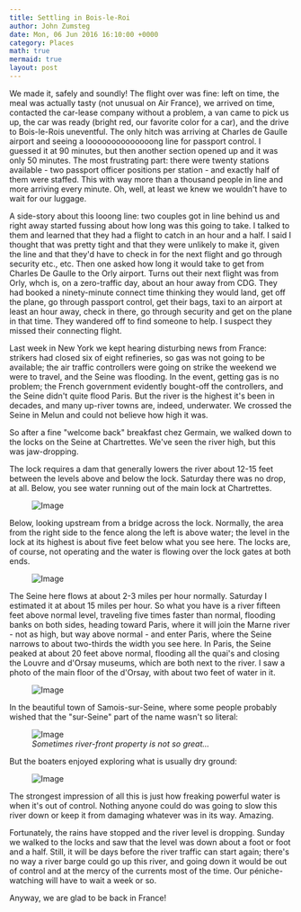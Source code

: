 ```yaml
---
title: Settling in Bois-le-Roi
author: John Zumsteg
date: Mon, 06 Jun 2016 16:10:00 +0000
category: Places
math: true
mermaid: true
layout: post
---
```

We made it, safely and soundly! The flight over was fine: left on time, the meal was actually tasty (not unusual on Air France), we arrived on time, contacted the car-lease company without a problem, a van came to pick us up, the car was ready (bright red, our favorite color for a car), and the drive to Bois-le-Rois uneventful. The only hitch was arriving at Charles de Gaulle airport and seeing a loooooooooooooong line for passport control. I guessed it at 90 minutes, but then another section opened up and it was only 50 minutes. The most frustrating part: there were twenty stations available - two passport officer positions per station - and exactly half of them were staffed. This with way more than a thousand people in line and more arriving every minute. Oh, well, at least we knew we wouldn't have to wait for our luggage.

A side-story about this looong line: two couples got in line behind us and right away started fussing about how long was this going to take. I talked to them and learned that they had a flight to catch in an hour and a half. I said I thought that was pretty tight and that they were unlikely to make it, given the line and that they'd have to check in for the next flight and go through security etc., etc. Then one asked how long it would take to get from Charles De Gaulle to the Orly airport. Turns out their next flight was from Orly, whch is, on a zero-traffic day, about an hour away from CDG. They had booked a ninety-minute connect time thinking they would land, get off the plane, go through passport control, get their bags, taxi to an airport at least an hour away, check in there, go through security and get on the plane in that time. They wandered off to find someone to help. I suspect they missed their connecting flight.

Last week in New York we kept hearing disturbing news from France: strikers had closed six of eight refineries, so gas was not going to be available; the air traffic controllers were going on strike the weekend we were to travel, and the Seine was flooding. In the event, getting gas is no problem; the French government evidently bought-off the controllers, and the Seine didn't quite flood Paris. But the river is the highest it's been in decades, and many up-river towns are, indeed, underwater. We crossed the Seine in Melun and could not believe how high it was.

So after a fine "welcome back" breakfast chez Germain, we walked down to the locks on the Seine at Chartrettes. We've seen the river high, but this was jaw-dropping.

The lock requires a dam that generally lowers the river about 12-15 feet between the levels above and below the lock. Saturday there was no drop, at all. Below, you see water running out of the main lock at Chartrettes.

<figure class = "landscape">
	<img src="{{"/assets/images/2016/06/DSC09930.jpg" | prepend: site.baseurl | prepend: site.url }}" alt="Image" />
	<figcaption></figcaption>
</figure>



Below, looking upstream from a bridge across the lock. Normally, the area from the right side to the fence along the left is above water; the level in the lock at its highest is about five feet below what you see here. The locks are, of course, not operating and the water is flowing over the lock gates at both ends.

<figure class = "landscape">
	<img src="{{"/assets/images/2016/06/DSC09918.jpg" | prepend: site.baseurl | prepend: site.url }}" alt="Image" />
	<figcaption></figcaption>
</figure>



The Seine here flows at about 2-3 miles per hour normally. Saturday I estimated it at about 15 miles per hour. So what you have is a river fifteen feet above normal level, traveling five times faster than normal, flooding banks on both sides, heading toward Paris, where it will join the Marne river - not as high, but way above normal - and enter Paris, where the Seine narrows to about two-thirds the width you see here. In Paris, the Seine peaked at about 20 feet above normal, flooding all the quai's and closing the Louvre and d'Orsay museums, which are both next to the river. I saw a photo of the main floor of the d'Orsay, with about two feet of water in it.

<figure class = "landscape">
	<img src="{{"/assets/images/2016/06/DSC09924.jpg" | prepend: site.baseurl | prepend: site.url }}" alt="Image" />
	<figcaption></figcaption>
</figure>



In the beautiful town of Samois-sur-Seine, where some people probably wished that the "sur-Seine" part of the name wasn't so literal:

<figure class = "landscape">
	<img src="{{"/assets/images/2016/06/DSC09950.jpg" | prepend: site.baseurl | prepend: site.url }}" alt="Image" />
	<figcaption><em>Sometimes river-front property is not so great...</em></figcaption>
</figure>



But the boaters enjoyed exploring what is usually dry ground:

<figure class = "landscape">
	<img src="{{"/assets/images/2016/06/DSC09929.jpg" | prepend: site.baseurl | prepend: site.url }}" alt="Image" />
	<figcaption></figcaption>
</figure>



The strongest impression of all this is just how freaking powerful water is when it's out of control. Nothing anyone could do was going to slow this river down or keep it from damaging whatever was in its way. Amazing.

Fortunately, the rains have stopped and the river level is dropping. Sunday we walked to the locks and saw that the level was down about a foot or foot and a half. Still, it will be days before the river traffic can start again; there's no way a river barge could go up this river, and going down it would be out of control and at the mercy of the currents most of the time. Our péniche-watching will have to wait a week or so.

Anyway, we are glad to be back in France!
